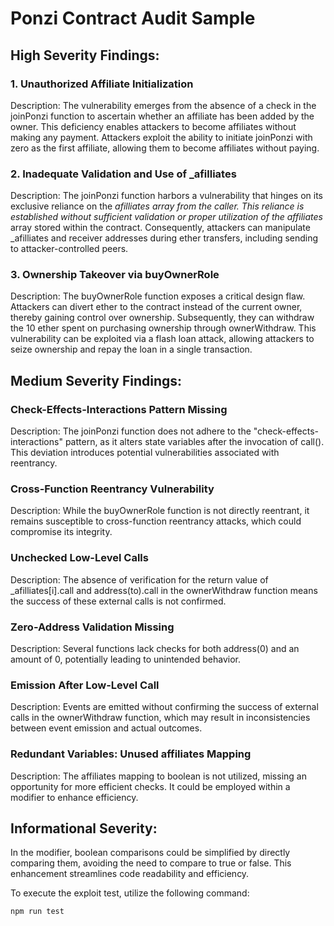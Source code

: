 # Ponzi Contract Audit Sample

## High Severity Findings:

### 1. Unauthorized Affiliate Initialization

Description: The vulnerability emerges from the absence of a check in the joinPonzi function to ascertain whether an affiliate has been added by the owner. This deficiency enables attackers to become affiliates without making any payment. Attackers exploit the ability to initiate joinPonzi with zero as the first affiliate, allowing them to become affiliates without paying.

### 2. Inadequate Validation and Use of _afilliates

Description: The joinPonzi function harbors a vulnerability that hinges on its exclusive reliance on the _afilliates array from the caller. This reliance is established without sufficient validation or proper utilization of the affiliates_ array stored within the contract. Consequently, attackers can manipulate _afilliates and receiver addresses during ether transfers, including sending to attacker-controlled peers.

### 3. Ownership Takeover via buyOwnerRole

Description: The buyOwnerRole function exposes a critical design flaw. Attackers can divert ether to the contract instead of the current owner, thereby gaining control over ownership. Subsequently, they can withdraw the 10 ether spent on purchasing ownership through ownerWithdraw. This vulnerability can be exploited via a flash loan attack, allowing attackers to seize ownership and repay the loan in a single transaction.

## Medium Severity Findings:

### Check-Effects-Interactions Pattern Missing

Description: The joinPonzi function does not adhere to the "check-effects-interactions" pattern, as it alters state variables after the invocation of call(). This deviation introduces potential vulnerabilities associated with reentrancy.

### Cross-Function Reentrancy Vulnerability

Description: While the buyOwnerRole function is not directly reentrant, it remains susceptible to cross-function reentrancy attacks, which could compromise its integrity.

### Unchecked Low-Level Calls

Description: The absence of verification for the return value of _afilliates[i].call and address(to).call in the ownerWithdraw function means the success of these external calls is not confirmed.

### Zero-Address Validation Missing

Description: Several functions lack checks for both address(0) and an amount of 0, potentially leading to unintended behavior.

### Emission After Low-Level Call

Description: Events are emitted without confirming the success of external calls in the ownerWithdraw function, which may result in inconsistencies between event emission and actual outcomes.

### Redundant Variables: Unused affiliates Mapping

Description: The affiliates mapping to boolean is not utilized, missing an opportunity for more efficient checks. It could be employed within a modifier to enhance efficiency.

## Informational Severity:

In the modifier, boolean comparisons could be simplified by directly comparing them, avoiding the need to compare to true or false. This enhancement streamlines code readability and efficiency.

To execute the exploit test, utilize the following command:

```shell
npm run test
```
